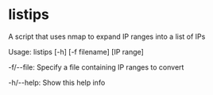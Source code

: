 # listips
A script that uses nmap to expand IP ranges into a list of IPs

Usage: listips [-h] [-f filename] [IP range]

-f/--file: Specify a file containing IP ranges to convert

-h/--help: Show this help info
